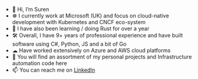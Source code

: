 - 👋 Hi, I’m Suren
- ☸  I currently work at Microsoft (UK) and focus on cloud-native development with Kubernetes and CNCF eco-system
- 🦀 I have also been learning / doing Rust for over a year 
- 🛠  Overall, I have 9+ years of professional experience and have built software using C#, Python, JS and a bit of Go
- ☁  Have worked extensively on Azure and AWS cloud platforms
- 👀 You will find an assortment of my personal projects and Infrastructure automation code here
- 📫 You can reach me on [LinkedIn](https://uk.linkedin.com/in/suren-mohandass)

<!--
**suren-m/suren-m** is a ✨ _special_ ✨ repository because its `README.md` (this file) appears on your GitHub profile.

Here are some ideas to get you started:

- 🔭 I’m currently working on ...
- 🌱 I’m currently learning ...
- 👯 I’m looking to collaborate on ...
- 🤔 I’m looking for help with ...
- 💬 Ask me about ...
- 📫 How to reach me: ...
- 😄 Pronouns: ...
- ⚡ Fun fact: ...
-->
